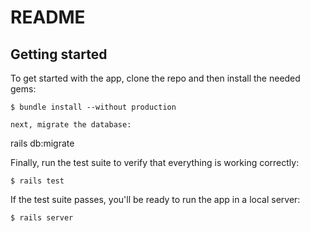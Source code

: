 # README

## Getting started

To get started with the app, clone the repo and then install
the needed gems:
```
$ bundle install --without production

next, migrate the database:
```
rails db:migrate

Finally, run the test suite to verify that everything is
working correctly:
```
$ rails test
```
If the test suite passes, you'll be ready to run the app in a
local server:
```
$ rails server
